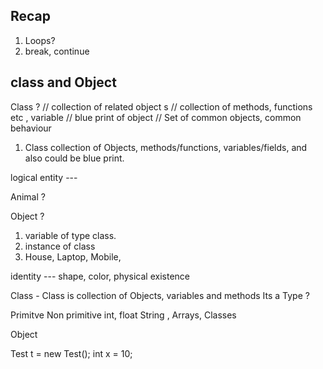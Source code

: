 ## Recap 

1. Loops? 
2. break, continue 


## class and Object 
Class ? 
// collection of related object s
// collection of methods, functions etc , variable 
// blue print of object 
// Set of common objects, common behaviour 

1. Class collection of Objects, methods/functions, variables/fields, and also could be
blue print.

logical entity ---

Animal ? 


Object ? 
1. variable of type class. 
2.  instance of class
3. House, Laptop, Mobile,

identity --- shape, color, physical existence 



Class - Class is collection of Objects, variables and methods
Its a Type ? 


Primitve                        Non primitive
int, float                  String , Arrays, Classes 



Object 

Test t    =    new Test();
int x     =  10;

